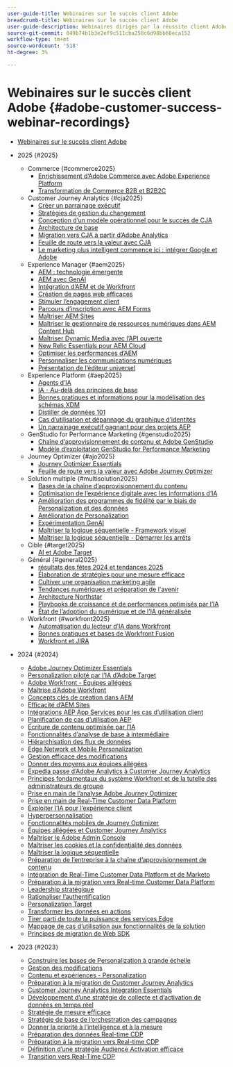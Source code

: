 ```yaml
---
user-guide-title: Webinaires sur le succès client Adobe
breadcrumb-title: Webinaires sur le succès client Adobe
user-guide-description: Webinaires dirigés par la réussite client Adobe conçus pour vous aider à optimiser votre investissement dans Adobe Experience Cloud. Obtenez des informations précieuses afin d’optimiser la valeur et d’accroître l’adoption des solutions Adobe.
source-git-commit: 049b74b1b3e2ef9c511cba258c6d98bb60eca152
workflow-type: tm+mt
source-wordcount: '518'
ht-degree: 3%

---
```



# Webinaires sur le succès client Adobe {#adobe-customer-success-webinar-recordings}

+ [Webinaires sur le succès client Adobe](overview.md)
+ 2025 {#2025}
   + Commerce {#commerce2025}
      + [Enrichissement d’Adobe Commerce avec Adobe Experience Platform](2025/enriching-adobe-commerce.md)
      + [Transformation de Commerce B2B et B2B2C](2025/transforming-b2b-commerce.md)
   + Customer Journey Analytics {#cja2025}
      + [Créer un parrainage exécutif](2025/cja-success.md)
      + [Stratégies de gestion du changement](2025/cja-adoption.md)
      + [Conception d’un modèle opérationnel pour le succès de CJA](2025/cja-operating-model.md)
      + [Architecture de base](2025/cja-vision.md)
      + [Migration vers CJA à partir d’Adobe Analytics](2025/analytics-to-cja-migration.md)
      + [Feuille de route vers la valeur avec CJA](2025/roadmap-to-value-cja.md)
      + [Le marketing plus intelligent commence ici : intégrer Google et Adobe](2025/smarter-marketing-starts-here-integrating-google-and-adobe.md)
   + Experience Manager {#aem2025}
      + [AEM : technologie émergente](2025/personalized-experiences-aem.md)
      + [AEM avec GenAI](2025/aem-genai.md)
      + [Intégration d’AEM et de Workfront](2025/aem-workfront-integration.md)
      + [Création de pages web efficaces](2025/build-effective-web-pages.md)
      + [Stimuler l’engagement client](2025/driving-customer-engagement.md)
      + [Parcours d’inscription avec AEM Forms](2025/payer-enrollment-journey.md)
      + [Maîtriser AEM Sites](2025/mastering-aem-sites.md)
      + [Maîtriser le gestionnaire de ressources numériques dans AEM Content Hub](2025/mastering-dam-aem-content-hub.md)
      + [Maîtriser Dynamic Media avec l’API ouverte](2025/dynamic-media-open-ai.md)
      + [New Relic Essentials pour AEM Cloud](2025/new-relic-essentials-aem-cloud.md)
      + [Optimiser les performances d’AEM](2025/optimize-aem-performance.md)
      + [Personnaliser les communications numériques](2025/personalize-digital-communications.md)
      + [Présentation de l’éditeur universel](2025/modern-aem-authoring.md)
   + Experience Platform {#aep2025}
      + [Agents d’IA](2025/ai-agents.md)
      + [IA - Au-delà des principes de base](2025/ai-beyond-basics.md)
      + [Bonnes pratiques et informations pour la modélisation des schémas XDM](2025/model-xdm-schemas.md)
      + [Distiller de données 101](2025/data-distiller-101.md)
      + [Cas d’utilisation et dépannage du graphique d’identités](2025/identity-graph.md)
      + [Un parrainage exécutif gagnant pour des projets AEP](2025/exec-sponsorship-aep-projects.md)
   + GenStudio for Performance Marketing {#genstudio2025}
      + [Chaîne d’approvisionnement de contenu et Adobe GenStudio](2025/csc-gen-studio.md)
      + [Modèle d’exploitation GenStudio for Performance Marketing](2025/genstudio-for-performance-marketing-operating-model.md)
   + Journey Optimizer {#ajo2025}
      + [Journey Optimizer Essentials](2025/journey-optimizer-essentials.md)
      + [Feuille de route vers la valeur avec Adobe Journey Optimizer](2025/ajo-roadmap-to-value.md)
   + Solution multiple {#multisolution2025}
      + [Bases de la chaîne d’approvisionnement du contenu](2025/content-supply-chain-basics.md)
      + [Optimisation de l’expérience digitale avec les informations d’IA](2025/accelerating-digital-experience-optimization.md)
      + [Amélioration des programmes de fidélité par le biais de Personalization et des données](2025/enhance-loyalty-programs.md)
      + [Amélioration de Personalization](2025/enhancing-personalization.md)
      + [Expérimentation GenAI](2025/gen-ai-experimentation.md)
      + [Maîtriser la logique séquentielle - Framework visuel](2025/mastering-sequential-logic.md)
      + [Maîtriser la logique séquentielle - Démarrer les arrêts](2025/sequential-logic-start-stop.md)
   + Cible {#target2025}
      + [AI et Adobe Target](2025/ai-adobe-target.md)
   + Général {#general2025}
      + [résultats des fêtes 2024 et tendances 2025](2025/adobe-digital-insights.md)
      + [Élaboration de stratégies pour une mesure efficace](2025/impactful-insights.md)
      + [Cultiver une organisation marketing agile](2025/agile-marketing-organization.md)
      + [Tendances numériques et préparation de l&#39;avenir](2025/digital-trends-preparing-future.md)
      + [Architecture Northstar](2025/northstar-architecture.md)
      + [Playbooks de croissance et de performances optimisés par l’IA](2025/ai-driven-growth.md)
      + [État de l’adoption du numérique et de l’IA généralisée](2025/state-of-digital-and-genai-adoption-webinar.md)
   + Workfront {#workfront2025}
      + [Automatisation du lecteur d’IA dans Workfront](2025/unlock-efficiency-ai-drive-automation-workfront.md)
      + [Bonnes pratiques et bases de Workfront Fusion](2025/adobe-workfront-fusion-best-practices.md)
      + [Workfront et JIRA](2025/workfront-and-jira.md)

+ 2024 {#2024}
   + [Adobe Journey Optimizer Essentials](2024/ajo-essentials.md)
   + [Personalization piloté par l’IA d’Adobe Target](2024/ai-personalization.md)
   + [Adobe Workfront - Équipes allégées](2024/workfront-lean-teams.md)
   + [Maîtrise d’Adobe Workfront](2024/workfront-mastery.md)
   + [Concepts clés de création dans AEM](2024/aem-authoring-concepts.md)
   + [Efficacité d’AEM Sites](2024/aem-sites-efficiencies.md)
   + [Intégrations AEP App Services pour les cas d’utilisation client](2024/aep-apps-services-integrations.md)
   + [Planification de cas d’utilisation AEP](2024/aep-use-case-planning.md)
   + [Écriture de contenu optimisée par l’IA](2024/ai-copywriting.md)
   + [Fonctionnalités d’analyse de base à intermédiaire](2024/basic-to-intermediate-analysis-capabilities.md)
   + [Hiérarchisation des flux de données](2024/data-stream-prioritization.md)
   + [Edge Network et Mobile Personalization](2024/edge-network-mobile-personalization.md)
   + [Gestion efficace des modifications](2024/effective-change-management.md)
   + [Donner des moyens aux équipes allégées](2024/empowering-lean-teams.md)
   + [Expedia passe d’Adobe Analytics à Customer Journey Analytics](2024/expedia-aa-to-cja.md)
   + [Principes fondamentaux du système Workfront et de la tutelle des administrateurs de groupe](2024/workfront-admin-guardianship.md)
   + [Prise en main de l’analyse Adobe Journey Optimizer](2024/getting-started-ajo-analysis.md)
   + [Prise en main de Real-Time Customer Data Platform](2024/getting-started-rtcdp.md)
   + [Exploiter l’IA pour l’expérience client](2024/ai-customer-experience.md)
   + [Hyperpersonnalisation](2024/hyperpersonalization.md)
   + [Fonctionnalités mobiles de Journey Optimizer](2024/journey-optimizer-mobile-capabilities.md)
   + [Équipes allégées et Customer Journey Analytics](2024/lean-teams-cja.md)
   + [Maîtriser le Adobe Admin Console](2024/adobe-admin-console.md)
   + [Maîtriser les cookies et la confidentialité des données](2024/mastering-cookies-data-privacy.md)
   + [Maîtriser la logique séquentielle](2024/sequential-logic.md)
   + [Préparation de l’entreprise à la chaîne d’approvisionnement de contenu](2024/organizational-readiness-content-supply-chain.md)
   + [Intégration de Real-Time Customer Data Platform et de Marketo](2024/aep-marketo-integration.md)
   + [Préparation à la migration vers Real-time Customer Data Platform](2024/rtcdp-migration-readiness.md)
   + [Leadership stratégique](2024/strategic-leadership.md)
   + [Rationaliser l’authentification](2024/streamline-authentication.md)
   + [Personalization Target](2024/target-personalization.md)
   + [Transformer les données en actions](2024/turning-data-into-action.md)
   + [Tirer parti de toute la puissance des services Edge](2024/edge-delivery-services.md)
   + [Mappage de cas d’utilisation aux fonctionnalités de la solution](2024/use-case-mapping.md)
   + [Principes de migration de Web SDK](2024/web-sdk-migration.md)

+ 2023 {#2023}
   + [Construire les bases de Personalization à grande échelle](2023/personalization-at-scale.md)
   + [Gestion des modifications](2023/change-management.md)
   + [Contenu et expériences - Personalization](2023/content-experiences-personalization.md)
   + [Préparation à la migration de Customer Journey Analytics](2023/cja-migration-readiness.md)
   + [Customer Journey Analytics Integration Essentials](2023/cja-integration-essentials.md)
   + [Développement d’une stratégie de collecte et d’activation de données en temps réel](2023/data-collection-activation-strategy.md)
   + [Stratégie de mesure efficace](2023/measurement-strategy.md)
   + [Stratégie de base de l’orchestration des campagnes](2023/foundational-strategy-campaign.md)
   + [Donner la priorité à l’intelligence et à la mesure](2023/intelligence-and-measurement.md)
   + [Préparation des données Real-time CDP](2023/rtcdp-migration-data-readiness.md)
   + [Préparation à la migration vers Real-time CDP](2023/rtcdp-migration-readiness.md)
   + [Définition d’une stratégie Audience Activation efficace](2023/audience-activation.md)
   + [Transition vers Real-Time CDP](2023/aam-to-rtcdp.md)
